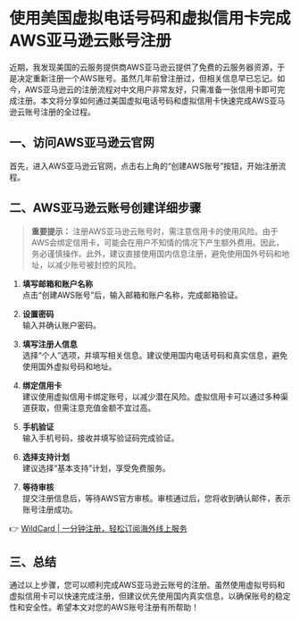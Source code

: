 # 使用美国虚拟电话号码和虚拟信用卡完成AWS亚马逊云账号注册

近期，我发现美国的云服务提供商AWS亚马逊云提供了免费的云服务器资源，于是决定重新注册一个AWS账号。虽然几年前曾注册过，但相关信息早已忘记。如今，AWS亚马逊云的注册流程对中文用户非常友好，只需准备一张信用卡即可完成注册。本文将分享如何通过美国虚拟电话号码和虚拟信用卡快速完成AWS亚马逊云账号注册的全过程。

## 一、访问AWS亚马逊云官网

首先，进入AWS亚马逊云官网，点击右上角的“创建AWS账号”按钮，开始注册流程。

## 二、AWS亚马逊云账号创建详细步骤

> **重要提示：** 注册AWS亚马逊云账号时，需注意信用卡的使用风险。由于AWS会绑定信用卡，可能会在用户不知情的情况下产生额外费用。因此，务必谨慎操作。此外，建议直接使用国内信息注册，避免使用国外号码和地址，以减少账号被封控的风险。

1. **填写邮箱和账户名称**  
点击“创建AWS账号”后，输入邮箱和账户名称，完成邮箱验证。

2. **设置密码**  
输入并确认账户密码。

3. **填写注册人信息**  
选择“个人”选项，并填写相关信息。建议使用国内电话号码和真实信息，避免使用国外虚拟号码和地址。

4. **绑定信用卡**  
建议使用虚拟信用卡绑定账号，以减少潜在风险。虚拟信用卡可以通过多种渠道获取，但需注意充值金额不宜过高。

5. **手机验证**  
输入手机号码，接收并填写验证码完成验证。

6. **选择支持计划**  
建议选择“基本支持”计划，享受免费服务。

7. **等待审核**  
提交注册信息后，等待AWS官方审核。审核通过后，您将收到确认邮件，表示账号注册成功。

👉 [WildCard | 一分钟注册，轻松订阅海外线上服务](https://bbtdd.com/WildCard)

## 三、总结

通过以上步骤，您可以顺利完成AWS亚马逊云账号的注册。虽然使用虚拟号码和虚拟信用卡可以快速完成注册，但建议优先使用国内真实信息，以确保账号的稳定性和安全性。希望本文对您的AWS账号注册有所帮助！